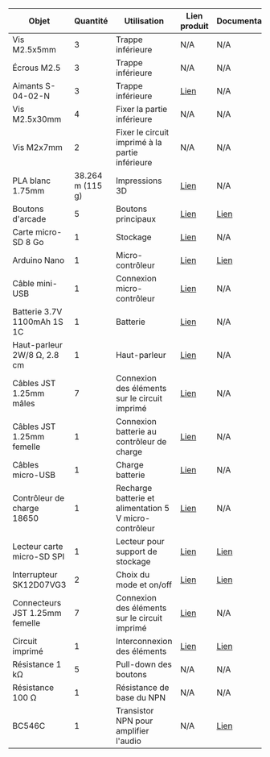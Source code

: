 
| Objet | Quantité | Utilisation | Lien produit | Documentation |
| --- | --- | --- | --- | --- |
| Vis M2.5x5mm | 3 | Trappe inférieure | N/A | N/A |
| Écrous M2.5 | 3 | Trappe inférieure | N/A | N/A |
| Aimants S-04-02-N | 3 | Trappe inférieure | [Lien](https://www.supermagnete.be/fre/aimants-disques-neodyme/disque-magnetique-4mm-2mm_S-04-02-N) | N/A |
| Vis M2.5x30mm | 4 | Fixer la partie inférieure | N/A | N/A |
| Vis M2x7mm | 2 | Fixer le circuit imprimé à la partie inférieure | N/A | N/A |
| PLA blanc 1.75mm | 38.264 m (115 g) | Impressions 3D | [Lien](https://www.amazon.fr/Geeetech-Filament-1-75-imprimante-couleur/dp/B01MR5OCX5/) | N/A |
| Boutons d'arcade | 5 | Boutons principaux | [Lien](https://www.amazon.fr/dp/B098J38KPJ) | [Lien](https://github.com/parastuffs/cube-neuro/raw/main/images/arcade.jpg) |
| Carte micro-SD 8 Go | 1 | Stockage | [Lien](https://www.amazon.fr/dp/B0876H3YBQ) | N/A |
| Arduino Nano | 1 | Micro-contrôleur | [Lien](https://www.amazon.fr/dp/B0722YYBSS) | [Lien](https://docs.arduino.cc/hardware/nano) |
| Câble mini-USB | 1 | Connexion micro-contrôleur | [Lien](https://www.amazon.fr/dp/B07NSQ511V) | N/A |
| Batterie 3.7V 1100mAh 1S 1C | 1 | Batterie | [Lien](https://www.amazon.fr/dp/B087LTZW61) | N/A |
| Haut-parleur 2W/8 Ω, 2.8 cm | 1 | Haut-parleur | [Lien](https://www.amazon.fr/dp/B09MRK24PP) | N/A |
| Câbles JST 1.25mm mâles | 7 | Connexion des éléments sur le circuit imprimé | [Lien](https://www.amazon.fr/dp/B08JV96C4N) | N/A |
| Câbles JST 1.25mm femelle | 1 | Connexion batterie au contrôleur de charge | [Lien](https://www.amazon.fr/dp/B08JV96C4N) | N/A |
| Câbles micro-USB | 1 | Charge batterie | [Lien](https://www.amazon.fr/dp/B07GQZHV12) | N/A |
| Contrôleur de charge 18650 | 1 | Recharge batterie et alimentation 5 V micro-contrôleur | [Lien](https://www.amazon.fr/dp/B0859W837M) | N/A |
| Lecteur carte micro-SD SPI | 1 | Lecteur pour support de stockage | [Lien](https://www.amazon.fr/dp/B077MB17JB) | [Lien](https://cdn.shopify.com/s/files/1/1509/1638/files/SPI_Reader_Micro_Speicherkartenmodul_Pinout.pdf?6382365621849770781) |
| Interrupteur SK12D07VG3 | 2 | Choix du mode et on/off | [Lien](https://www.amazon.fr/dp/B08SM2HHNR) | [Lien](https://datasheet.lcsc.com/lcsc/1912111437_SHOU-HAN-SK12D07VG3_C431547.pdf) |
| Connecteurs JST 1.25mm femelle | 7 | Connexion des éléments sur le circuit imprimé | [Lien](https://www.amazon.fr/dp/B0B3NGZG5N) | N/A |
| Circuit imprimé | 1 | Interconnexion des éléments | [Lien](https://jlcpcb.com/) | [Lien](https://github.com/parastuffs/cube-neuro/tree/main/EDA/cube) 
| Résistance 1 kΩ | 5 | Pull-down des boutons | N/A | N/A |
| Résistance 100 Ω | 1 | Résistance de base du NPN | N/A | N/A |
| BC546C | 1 | Transistor NPN pour amplifier l'audio | N/A | [Lien](https://www.sparkfun.com/datasheets/Components/BC546.pdf) |